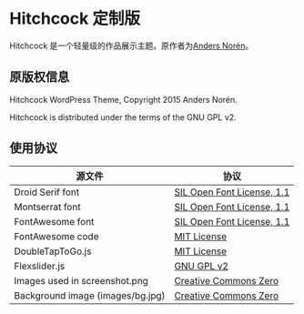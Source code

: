 # Hitchcock 定制版

Hitchcock 是一个轻量级的作品展示主题。原作者为<a href="http://www.andersnoren.se">Anders Norén</a>。

## 原版权信息

Hitchcock WordPress Theme, Copyright 2015 Anders Norén.

Hitchcock is distributed under the terms of the GNU GPL v2.

## 使用协议

| 源文件 | 协议 |
| --- | --- |
|Droid Serif font  | [SIL Open Font License, 1.1](http://scripts.sil.org/cms/scripts/page.php?site_id=nrsi&id=OFL) |
| Montserrat font  | [SIL Open Font License, 1.1](http://scripts.sil.org/cms/scripts/page.php?site_id=nrsi&id=OFL) |
| FontAwesome font  | [SIL Open Font License, 1.1](http://scripts.sil.org/cms/scripts/page.php?site_id=nrsi&id=OFL) |
| FontAwesome code  | [MIT License](http://opensource.org/licenses/MIT) |
| DoubleTapToGo.js  | [MIT License](http://opensource.org/licenses/MIT) |
| Flexslider.js  | [GNU GPL v2](http://www.gnu.org/licenses/gpl-2.0.html) |
| Images used in screenshot.png | [Creative Commons Zero](http://creativecommons.org/publicdomain/zero/1.0/) |
| Background image (images/bg.jpg) | [Creative Commons Zero](http://creativecommons.org/publicdomain/zero/1.0/) |
